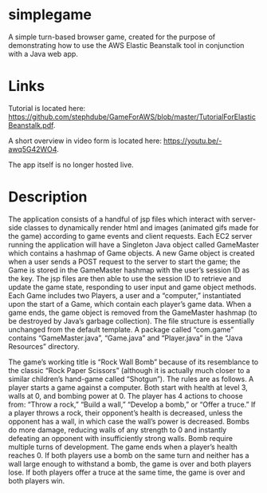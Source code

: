 # simplegame
A simple turn-based browser game, created for the purpose of demonstrating how to use the AWS Elastic Beanstalk tool in conjunction with a Java web app.

# Links
Tutorial is located here: https://github.com/stephdube/GameForAWS/blob/master/TutorialForElasticBeanstalk.pdf.

A short overview in video form is located here: https://youtu.be/-awq5G42WO4.

The app itself is no longer hosted live.

# Description
The application consists of a handful of jsp files which interact with server-side classes to dynamically render html and images (animated gifs made for the game) according to game events and client requests. Each EC2 server running the application will have a Singleton Java object called GameMaster which contains a hashmap of Game objects. A new Game object is created when a user sends a POST request to the server to start the game; the Game is stored in the GameMaster hashmap with the user’s session ID as the key. The jsp files are then able to use the session ID to retrieve and update the game state, responding to user input and game object methods. Each Game includes two Players, a user and a “computer,” instantiated upon the start of a Game, which contain each player’s game data. When a game ends, the game object is removed from the GameMaster hashmap (to be destroyed by Java’s garbage collection). The file structure is essentially unchanged from the default template. A package called “com.game” contains “GameMaster.java”, “Game.java” and “Player.java” in the “Java Resources” directory.

The game’s working title is “Rock Wall Bomb” because of its resemblance to the classic “Rock Paper Scissors” (although it is actually much closer to a similar children’s hand-game called “Shotgun”). The rules are as follows. A player starts a game against a computer. Both start with health at level 3, walls at 0, and bombing power at 0. The player has 4 actions to choose from: “Throw a rock,” “Build a wall,” “Develop a bomb,” or “Offer a truce.” If a player throws a rock, their opponent’s health is decreased, unless the opponent has a wall, in which case the wall’s power is decreased. Bombs do more damage, reducing walls of any strength to 0 and instantly defeating an opponent with insufficiently strong walls. Bomb require multiple turns of development. The game ends when a player’s health reaches 0. If both players use a bomb on the same turn and neither has a wall large enough to withstand a bomb, the game is over and both players lose. If both players offer a truce at the same time, the game is over and both players win. 
